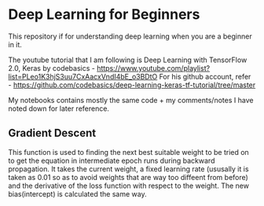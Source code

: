 # Deep Learning for Beginners

This repository if for understanding deep learning when you are a beginner in it. 

The youtube tutorial that I am following is Deep Learning with TensorFlow 2.0, Keras by codebasics - https://www.youtube.com/playlist?list=PLeo1K3hjS3uu7CxAacxVndI4bE_o3BDtO 
For his github account, refer - https://github.com/codebasics/deep-learning-keras-tf-tutorial/tree/master

My notebooks contains mostly the same code + my comments/notes I have noted down for later reference.

## Gradient Descent
This function is used to finding the next best suitable weight to be tried on to get the equation in intermediate epoch runs during backward propagation. It takes the current weight, a fixed learning rate (ususally it is taken as 0.01 so as to avoid weights that are way too diffeent from before) and the derivative of the loss function with respect to the weight. The new bias(intercept) is calculated the same way.
